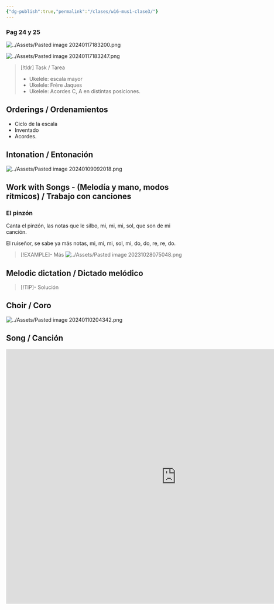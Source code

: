 ```yaml
---
{"dg-publish":true,"permalink":"/clases/w16-mus1-clase3/"}
---
```




<div class=slide>

### Pag 24 y 25

![../Assets/Pasted image 20240117183200.png](/img/user/Assets/Pasted%20image%2020240117183200.png)

</div>
<div class="slide">

![../Assets/Pasted image 20240117183247.png](/img/user/Assets/Pasted%20image%2020240117183247.png)

</div>
<div class=slide>

> [!tldr] Task / Tarea
> - Ukelele: escala mayor
> - Ukelele: Frère Jaques
> - Ukelele: Acordes C, A en distintas posiciones.

</div>
<div class=slide>

## Orderings / Ordenamientos

- Ciclo de la escala
- Inventado
- Acordes.

</div>
<div class=slide>

## Intonation / Entonación

![../Assets/Pasted image 20240109092018.png](/img/user/Assets/Pasted%20image%2020240109092018.png)

</div>
<div class=slide>

## Work with Songs - (Melodía y mano, modos rítmicos) / Trabajo con canciones

### El pinzón

Canta el pinzón, las notas que le silbo,
mi, mi, mi, sol, que son de mi canción.

El ruiseñor, se sabe ya más notas,
mi, mi, mi, sol, mi, do, do, re, re, do.

>[!EXAMPLE]- Más
> ![../Assets/Pasted image 20231028075048.png](/img/user/Assets/Pasted%20image%2020231028075048.png)

</div>
<div class=slide>

## Melodic dictation / Dictado melódico

> [!TIP]- Solución
> <div id="paper5"></div>
> <script> document.addEventListener("DOMContentLoaded", function() { window.ABCJS.renderAbc("paper5", `X: 1\nT: Dictado Melódico\nM: 2/4\nL: 1/4\nK: C\nE F|G G|E2 |E 2|D E |F F|E D|C2 |]\n`); }); </script>

</div>
<div class=slide>

## Choir / Coro

![../Assets/Pasted image 20240110204342.png](/img/user/Assets/Pasted%20image%2020240110204342.png)

</div>
<div class=slide>

## Song / Canción

<iframe width="927" height="695" src="https://www.youtube.com/embed/HZs_d9yT2Uw" title="Christell - Dubidubidu" frameborder="0" allow="accelerometer; autoplay; clipboard-write; encrypted-media; gyroscope; picture-in-picture; web-share" allowfullscreen></iframe>

</div> 
